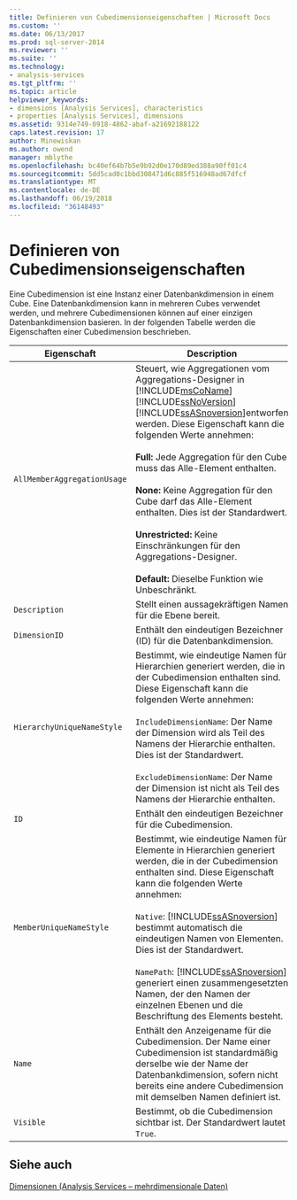 ```yaml
---
title: Definieren von Cubedimensionseigenschaften | Microsoft Docs
ms.custom: ''
ms.date: 06/13/2017
ms.prod: sql-server-2014
ms.reviewer: ''
ms.suite: ''
ms.technology:
- analysis-services
ms.tgt_pltfrm: ''
ms.topic: article
helpviewer_keywords:
- dimensions [Analysis Services], characteristics
- properties [Analysis Services], dimensions
ms.assetid: 9314e749-0918-4862-abaf-a21692188122
caps.latest.revision: 17
author: Minewiskan
ms.author: owend
manager: mblythe
ms.openlocfilehash: bc40ef64b7b5e9b92d0e170d89ed388a90ff01c4
ms.sourcegitcommit: 5dd5cad0c1bbd308471d6c885f516948ad67dfcf
ms.translationtype: MT
ms.contentlocale: de-DE
ms.lasthandoff: 06/19/2018
ms.locfileid: "36148493"
---
```

# <a name="define-cube-dimension-properties"></a>Definieren von Cubedimensionseigenschaften
  Eine Cubedimension ist eine Instanz einer Datenbankdimension in einem Cube. Eine Datenbankdimension kann in mehreren Cubes verwendet werden, und mehrere Cubedimensionen können auf einer einzigen Datenbankdimension basieren. In der folgenden Tabelle werden die Eigenschaften einer Cubedimension beschrieben.  
  
|Eigenschaft|Description|  
|--------------|-----------------|  
|`AllMemberAggregationUsage`|Steuert, wie Aggregationen vom Aggregations-Designer in [!INCLUDE[msCoName](../../includes/msconame-md.md)] [!INCLUDE[ssNoVersion](../../includes/ssnoversion-md.md)] [!INCLUDE[ssASnoversion](../../includes/ssasnoversion-md.md)]entworfen werden. Diese Eigenschaft kann die folgenden Werte annehmen:<br /><br /> **Full:** Jede Aggregation für den Cube muss das Alle-Element enthalten.<br /><br /> **None:** Keine Aggregation für den Cube darf das Alle-Element enthalten. Dies ist der Standardwert.<br /><br /> **Unrestricted:** Keine Einschränkungen für den Aggregations-Designer.<br /><br /> **Default:** Dieselbe Funktion wie Unbeschränkt.|  
|`Description`|Stellt einen aussagekräftigen Namen für die Ebene bereit.|  
|`DimensionID`|Enthält den eindeutigen Bezeichner (ID) für die Datenbankdimension.|  
|`HierarchyUniqueNameStyle`|Bestimmt, wie eindeutige Namen für Hierarchien generiert werden, die in der Cubedimension enthalten sind. Diese Eigenschaft kann die folgenden Werte annehmen:<br /><br /> `IncludeDimensionName`: Der Name der Dimension wird als Teil des Namens der Hierarchie enthalten. Dies ist der Standardwert.<br /><br /> `ExcludeDimensionName`: Der Name der Dimension ist nicht als Teil des Namens der Hierarchie enthalten.|  
|`ID`|Enthält den eindeutigen Bezeichner für die Cubedimension.|  
|`MemberUniqueNameStyle`|Bestimmt, wie eindeutige Namen für Elemente in Hierarchien generiert werden, die in der Cubedimension enthalten sind. Diese Eigenschaft kann die folgenden Werte annehmen:<br /><br /> `Native`: [!INCLUDE[ssASnoversion](../../includes/ssasnoversion-md.md)] bestimmt automatisch die eindeutigen Namen von Elementen. Dies ist der Standardwert.<br /><br /> `NamePath`: [!INCLUDE[ssASnoversion](../../includes/ssasnoversion-md.md)] generiert einen zusammengesetzten Namen, der den Namen der einzelnen Ebenen und die Beschriftung des Elements besteht.|  
|`Name`|Enthält den Anzeigename für die Cubedimension. Der Name einer Cubedimension ist standardmäßig derselbe wie der Name der Datenbankdimension, sofern nicht bereits eine andere Cubedimension mit demselben Namen definiert ist.|  
|`Visible`|Bestimmt, ob die Cubedimension sichtbar ist. Der Standardwert lautet `True`.|  
  
## <a name="see-also"></a>Siehe auch  
 [Dimensionen &#40;Analysis Services – mehrdimensionale Daten&#41;](../multidimensional-models-olap-logical-dimension-objects/dimensions-analysis-services-multidimensional-data.md)  
  
  